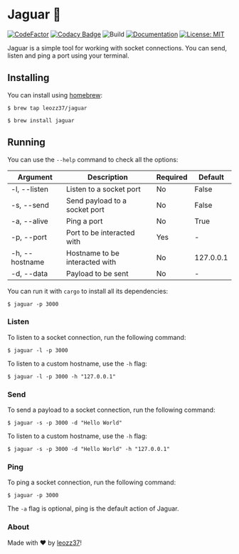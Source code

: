 # Jaguar 🐆

[![CodeFactor](https://www.codefactor.io/repository/github/leozz37/jaguar/badge)](https://www.codefactor.io/repository/github/leozz37/jaguar)
[![Codacy Badge](https://app.codacy.com/project/badge/Grade/2b0fc19ee70e48588b060555026834a1)](https://www.codacy.com/gh/leozz37/jaguar/dashboard?utm_source=github.com&amp;utm_medium=referral&amp;utm_content=leozz37/jaguar&amp;utm_campaign=Badge_Grade)
![Build](https://github.com/leozz37/jaguar/workflows/Build/badge.svg)
[![Documentation](https://codedocs.xyz/leozz37/jaguar.svg)](https://codedocs.xyz/leozz37/jaguar/)
[![License: MIT](https://img.shields.io/badge/License-MIT-yellow.svg)](https://opensource.org/licenses/MIT)

Jaguar is a simple tool for working with socket connections. You can send, listen and ping a port using your terminal.

## Installing

You can install using [homebrew](https://brew.sh/):

```shell
$ brew tap leozz37/jaguar

$ brew install jaguar
```

## Running

You can use the `--help` command to check all the options:

| Argument       | Description                    | Required | Default   |
| -------------- | ------------------------------ | -------- | --------- |
| -l, --listen   | Listen to a socket port        | No       | False     |
| -s, --send     | Send payload to a socket port  | No       | False     |
| -a, --alive    | Ping a port                    | No       | True      |
| -p, --port     | Port to be interacted with     | Yes      | -         |
| -h, --hostname | Hostname to be interacted with | No       | 127.0.0.1 |
| -d, --data     | Payload to be sent             | No       | -         |

You can run it with `cargo` to install all its dependencies:

```shell
$ jaguar -p 3000
```

### Listen

To listen to a socket connection, run the following command:

```shell
$ jaguar -l -p 3000
```

To listen to a custom hostname, use the `-h` flag:

```shell
$ jaguar -l -p 3000 -h "127.0.0.1"
```

### Send

To send a payload to a socket connection, run the following command:

```shell
$ jaguar -s -p 3000 -d "Hello World"
```

To listen to a custom hostname, use the `-h` flag:

```shell
$ jaguar -s -p 3000 -d "Hello World" -h "127.0.0.1"
```

### Ping

To ping a socket connection, run the following command:

```shell
$ jaguar -p 3000
```

The `-a` flag is optional, ping is the default action of Jaguar.

### About

Made with ❤️ by [leozz37](https://www.linkedin.com/in/leonardoaugustolima/)!


